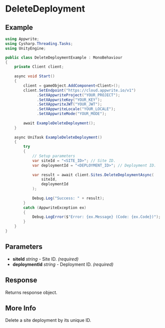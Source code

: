 # DeleteDeployment

## Example

```csharp
using Appwrite;
using Cysharp.Threading.Tasks;
using UnityEngine;

public class DeleteDeploymentExample : MonoBehaviour
{
    private Client client;
    
    async void Start()
    {
        client = gameObject.AddComponent<Client>();
        client.SetEndpoint("https://cloud.appwrite.io/v1")
              .SetXAppwriteProject("YOUR_PROJECT");
              .SetXAppwriteKey("YOUR_KEY");
              .SetXAppwriteJWT("YOUR_JWT");
              .SetXAppwriteLocale("YOUR_LOCALE");
              .SetXAppwriteMode("YOUR_MODE");
        
        await ExampleDeleteDeployment();
    }
    
    async UniTask ExampleDeleteDeployment()
    {
        try
        {
            // Setup parameters
            var siteId = "<SITE_ID>"; // Site ID.
            var deploymentId = "<DEPLOYMENT_ID>"; // Deployment ID.
            
            var result = await client.Sites.DeleteDeploymentAsync(
                siteId,
                deploymentId
            );
            
            Debug.Log("Success: " + result);
        }
        catch (AppwriteException ex)
        {
            Debug.LogError($"Error: {ex.Message} (Code: {ex.Code})");
        }
    }
}
```

## Parameters

- **siteId** *string* - Site ID. *(required)*
- **deploymentId** *string* - Deployment ID. *(required)*

## Response

Returns response object.
## More Info

Delete a site deployment by its unique ID.
